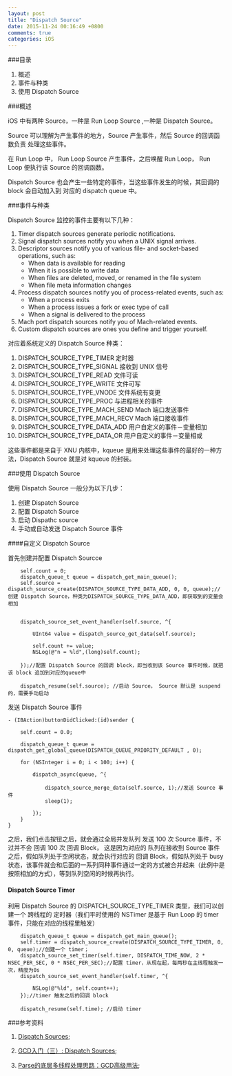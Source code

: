 ```yaml
---
layout: post
title: "Dispatch Source"
date: 2015-11-24 00:16:49 +0800
comments: true
categories: iOS 
---
```


###目录
1. 概述
2. 事件与种类
3. 使用 Dispatch Source

###概述

iOS 中有两种 Source，一种是 Run Loop Source ,一种是 Dispatch Source。

Source 可以理解为产生事件的地方，Source 产生事件，然后 Source 的回调函数负责 处理这些事件。

在 Run Loop 中， Run Loop Source 产生事件，之后唤醒 Run Loop， Run Loop 便执行该 Source 的回调函数。

Dispatch Source 也会产生一些特定的事件，当这些事件发生的时候，其回调的 block 会自动加入到 对应的 dispatch queue 中。

###事件与种类

Dispatch Source 监控的事件主要有以下几种：

1. Timer dispatch sources generate periodic notifications.
2. Signal dispatch sources notify you when a UNIX signal arrives.
3. Descriptor sources notify you of various file- and socket-based operations, such as:
    *  When data is available for reading
    *  When it is possible to write data
    *  When files are deleted, moved, or renamed in the file system
    *  When file meta information changes
4. Process dispatch sources notify you of process-related events, such as:
    * When a process exits
    * When a process issues a fork or exec type of call
    * When a signal is delivered to the process
5. Mach port dispatch sources notify you of Mach-related events.
6. Custom dispatch sources are ones you define and trigger yourself.

对应着系统定义的 Dispatch Source 种类：

1.  DISPATCH_SOURCE_TYPE_TIMER 定时器
2.  DISPATCH_SOURCE_TYPE_SIGNAL 接收到 UNIX 信号
3.  DISPATCH_SOURCE_TYPE_READ 文件可读
4.  DISPATCH_SOURCE_TYPE_WRITE 文件可写
5.  DISPATCH_SOURCE_TYPE_VNODE 文件系统有变更
6.  DISPATCH_SOURCE_TYPE_PROC 与进程相关的事件
7.  DISPATCH_SOURCE_TYPE_MACH_SEND  Mach 端口发送事件
8.  DISPATCH_SOURCE_TYPE_MACH_RECV  Mach 端口接收事件
9.  DISPATCH_SOURCE_TYPE_DATA_ADD 用户自定义的事件－变量相加
10. DISPATCH_SOURCE_TYPE_DATA_OR  用户自定义的事件－变量相或


这些事件都是来自于 XNU 内核中，kqueue 是用来处理这些事件的最好的一种方法，Dispatch Source 就是对 kqueue 的封装。

###使用 Dispatch Source

使用 Dispatch Source 一般分为以下几步：

1. 创建 Dispatch Source
2. 配置 Dispatch Source
3. 启动 Dispathc source
4. 手动或自动发送 Dispatch Source 事件

####自定义 Dispatch Source

首先创建并配置 Dispatch Sourcce

```objc
    self.count = 0;
    dispatch_queue_t queue = dispatch_get_main_queue();
    self.source = dispatch_source_create(DISPATCH_SOURCE_TYPE_DATA_ADD, 0, 0, queue);//创建 Dispatch Source，种类为DISPATCH_SOURCE_TYPE_DATA_ADD，即获取到的变量会相加


    dispatch_source_set_event_handler(self.source, ^{

        UInt64 value = dispatch_source_get_data(self.source);

        self.count += value;
        NSLog(@"n = %ld",(long)self.count);

    });//配置 Dispatch Source 的回调 block，即当收到该 Source 事件时候，就把该 block 追加到对应的queue中

    dispatch_resume(self.source); //启动 Source， Source 默认是 suspend 的，需要手动启动
```

发送 Dispatch Source 事件

```objc
- (IBAction)buttonDidClicked:(id)sender {

    self.count = 0.0;

    dispatch_queue_t queue = dispatch_get_global_queue(DISPATCH_QUEUE_PRIORITY_DEFAULT , 0);

    for (NSInteger i = 0; i < 100; i++) {

        dispatch_async(queue, ^{

            dispatch_source_merge_data(self.source, 1);//发送 Source 事件
            sleep(1);

        });
    }
}
```

之后，我们点击按钮之后，就会通过全局并发队列 发送 100 次 Source 事件，不过并不会 回调 100 次 回调 Block， 这是因为对应的 队列在接收到 Source 事件之后，假如队列处于空闲状态，就会执行对应的 回调 Block，假如队列处于 busy 状态，该事件就会和后面的一系列同种事件通过一定的方式被合并起来（此例中是按照相加的方式），等到队列空闲的时候再执行。


#### Dispatch Source Timer

利用 Dispatch Source 的 DISPATCH_SOURCE_TYPE_TIMER 类型，我们可以创建一个 跨线程的 定时器（我们平时使用的 NSTimer 是基于 Run Loop 的 timer 事件，只能在对应的线程里触发）

```objc
    dispatch_queue_t queue = dispatch_get_main_queue();
    self.timer = dispatch_source_create(DISPATCH_SOURCE_TYPE_TIMER, 0, 0, queue);//创建一个 timer；
    dispatch_source_set_timer(self.timer, DISPATCH_TIME_NOW, 2 * NSEC_PER_SEC, 0 * NSEC_PER_SEC);//配置 timer，从现在起，每两秒在主线程触发一次，精度为0s
    dispatch_source_set_event_handler(self.timer, ^{

        NSLog(@"%ld", self.count++);
    });//timer 触发之后的回调 block

    dispatch_resume(self.time); //启动 timer
```



###参考资料
1. [Dispatch Sources](https://developer.apple.com/library/mac/documentation/General/Conceptual/ConcurrencyProgrammingGuide/GCDWorkQueues/GCDWorkQueues.html);

2. [GCD入门（三）: Dispatch Sources](http://www.dreamingwish.com/article/grand-central-dispatch-basic-3.html);

3. [Parse的底层多线程处理思路：GCD高级用法](https://github.com/ChenYilong/ParseSourceCodeStudy/blob/master/01_Parse的多线程处理思路/Parse的底层多线程处理思路.md);

